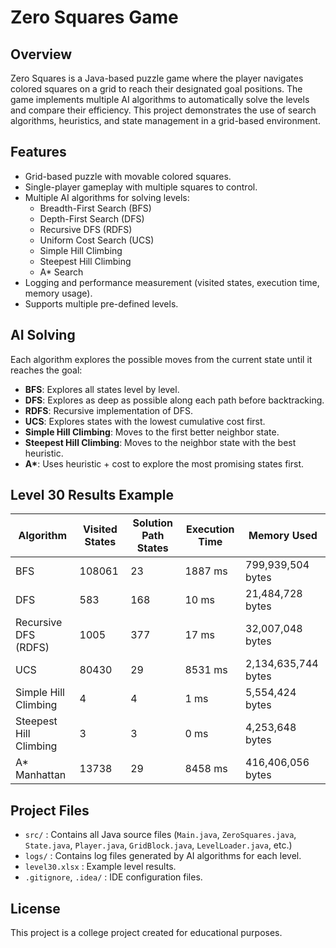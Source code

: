# Zero Squares Game

## Overview
Zero Squares is a Java-based puzzle game where the player navigates colored squares on a grid to reach their designated goal positions. The game implements multiple AI algorithms to automatically solve the levels and compare their efficiency. This project demonstrates the use of search algorithms, heuristics, and state management in a grid-based environment.

## Features
- Grid-based puzzle with movable colored squares.
- Single-player gameplay with multiple squares to control.
- Multiple AI algorithms for solving levels:
  - Breadth-First Search (BFS)
  - Depth-First Search (DFS)
  - Recursive DFS (RDFS)
  - Uniform Cost Search (UCS)
  - Simple Hill Climbing
  - Steepest Hill Climbing
  - A* Search
- Logging and performance measurement (visited states, execution time, memory usage).
- Supports multiple pre-defined levels.

## AI Solving
Each algorithm explores the possible moves from the current state until it reaches the goal:
- **BFS**: Explores all states level by level.
- **DFS**: Explores as deep as possible along each path before backtracking.
- **RDFS**: Recursive implementation of DFS.
- **UCS**: Explores states with the lowest cumulative cost first.
- **Simple Hill Climbing**: Moves to the first better neighbor state.
- **Steepest Hill Climbing**: Moves to the neighbor state with the best heuristic.
- **A\***: Uses heuristic + cost to explore the most promising states first.

## Level 30 Results Example
| Algorithm               | Visited States | Solution Path States | Execution Time | Memory Used       |
|-------------------------|----------------|--------------------|----------------|-----------------|
| BFS                     | 108061         | 23                 | 1887 ms        | 799,939,504 bytes |
| DFS                     | 583            | 168                | 10 ms          | 21,484,728 bytes  |
| Recursive DFS (RDFS)    | 1005           | 377                | 17 ms          | 32,007,048 bytes  |
| UCS                     | 80430          | 29                 | 8531 ms        | 2,134,635,744 bytes |
| Simple Hill Climbing    | 4              | 4                  | 1 ms           | 5,554,424 bytes   |
| Steepest Hill Climbing  | 3              | 3                  | 0 ms           | 4,253,648 bytes   |
| A* Manhattan            | 13738          | 29                 | 8458 ms        | 416,406,056 bytes |

## Project Files
- `src/` : Contains all Java source files (`Main.java`, `ZeroSquares.java`, `State.java`, `Player.java`, `GridBlock.java`, `LevelLoader.java`, etc.)
- `logs/` : Contains log files generated by AI algorithms for each level.
- `level30.xlsx` : Example level results.
- `.gitignore`, `.idea/` : IDE configuration files.

## License
This project is a college project created for educational purposes.
